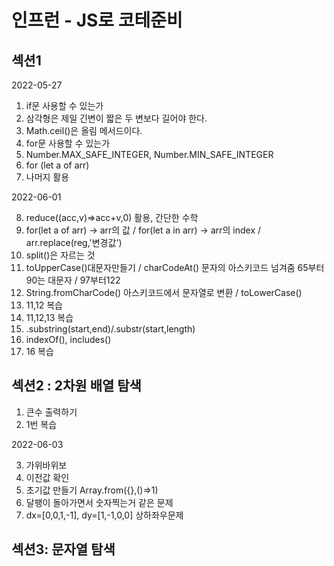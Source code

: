 # 인프런 - JS로 코테준비

## 섹션1

2022-05-27
1. if문 사용할 수 있는가
2. 삼각형은 제일 긴변이 짧은 두 변보다 길어야 한다.
3. Math.ceil()은 올림 메서드이다.
4. for문 사용할 수 있는가
5. Number.MAX_SAFE_INTEGER, Number.MIN_SAFE_INTEGER
6. for (let a of arr)
7. 나머지 활용

2022-06-01  

8. reduce((acc,v)=>acc+v,0) 활용, 간단한 수학
9. for(let a of arr) -> arr의 값 / for(let a in arr) -> arr의 index / arr.replace(reg,'변경값')
10. split()은 자르는 것
11. toUpperCase()대문자만들기 / charCodeAt() 문자의 아스키코드 넘겨줌 65부터 90는 대문자 / 97부터122
12. String.fromCharCode() 아스키코드에서 문자열로 변환 / toLowerCase()
13. 11,12 복습
14. 11,12,13 복습
15. .substring(start,end)/.substr(start,length) 
16. indexOf(), includes()
17. 16 복습

## 섹션2 : 2차원 배열 탐색

1. 큰수 출력하기
2. 1번 복습

2022-06-03

3. 가위바위보
4. 이전값 확인
5. 초기값 만들기 Array.from({},()=>1)
6. 달팽이 돌아가면서 숫자찍는거 같은 문제
7. dx=[0,0,1,-1], dy=[1,-1,0,0] 상하좌우문제

## 섹션3: 문자열 탐색

